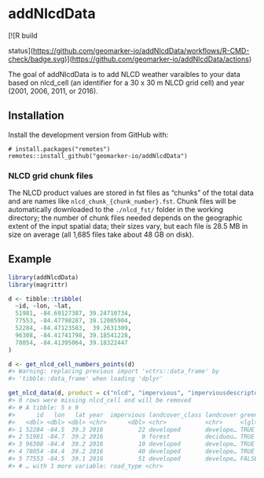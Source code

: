 
<!-- README.md is generated from README.Rmd. Please edit that file -->

# addNlcdData

<!-- badges: start --> [![R build
status](https://github.com/geomarker-io/addNlcdData/workflows/R-CMD-check/badge.svg)](https://github.com/geomarker-io/addNlcdData/actions)
<!-- badges: end -->

The goal of addNlcdData is to add NLCD weather varaibles to your data
based on nlcd\_cell (an identifier for a 30 x 30 m NLCD grid cell) and
year (2001, 2006, 2011, or 2016).

## Installation

Install the development version from GitHub with:

    # install.packages("remotes")
    remotes::install_github("geomarker-io/addNlcdData")

### NLCD grid chunk files

The NLCD product values are stored in fst files as “chunks” of the total
data and are names like `nlcd_chunk_{chunk_number}.fst`. Chunk files
will be automatically downloaded to the `./nlcd_fst/` folder in the
working directory; the number of chunk files needed depends on the
geographic extent of the input spatial data; their sizes vary, but each
file is 28.5 MB in size on average (all 1,685 files take about 48 GB on
disk).

## Example

``` r
library(addNlcdData)
library(magrittr)

d <- tibble::tribble(
  ~id, ~lon, ~lat,
  51981, -84.69127387, 39.24710734,
  77553, -84.47798287, 39.12005904,
  52284, -84.47123583,  39.2631309,
  96308, -84.41741798, 39.18541228,
  78054, -84.41395064, 39.18322447
)

d <- get_nlcd_cell_numbers_points(d)
#> Warning: replacing previous import 'vctrs::data_frame' by
#> 'tibble::data_frame' when loading 'dplyr'

get_nlcd_data(d, product = c("nlcd", "impervious", "imperviousdescriptor"), year = 2016)
#> 0 rows were missing nlcd_cell and will be removed
#> # A tibble: 5 x 9
#>      id   lon   lat year  impervious landcover_class landcover green
#>   <dbl> <dbl> <dbl> <chr>      <dbl> <chr>           <chr>     <lgl>
#> 1 52284 -84.5  39.3 2016          22 developed       develope… TRUE 
#> 2 51981 -84.7  39.2 2016           0 forest          deciduou… TRUE 
#> 3 96308 -84.4  39.2 2016          10 developed       develope… TRUE 
#> 4 78054 -84.4  39.2 2016          40 developed       develope… TRUE 
#> 5 77553 -84.5  39.1 2016          51 developed       develope… FALSE
#> # … with 1 more variable: road_type <chr>
```
